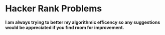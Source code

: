 # Hacker Rank Problems

**I am always trying to better my algorithmic efficency so any suggestions would be appreciated if you find room for improvement.**

